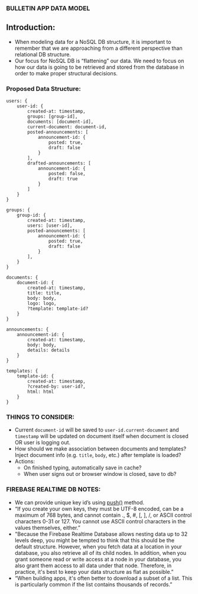 ### BULLETIN APP DATA MODEL

## Introduction:

- When modeling data for a NoSQL DB structure, it is important to remember that we are approaching from a different perspective than relational DB structure.
- Our focus for NoSQL DB is “flattening” our data. We need to focus on how our data is going to be retrieved and stored from the database in order to make proper structural decisions.

### Proposed Data Structure:

```
users: {
    user-id: {
        created-at: timestamp,
        groups: [group-id],
        documents: [document-id],
        current-document: document-id,
        posted-announcements: [
            announcement-id: {
                posted: true,
                draft: false
            }
        ],
        drafted-announcements: [
            announcement-id: {
                posted: false,
                draft: true
            }
        ]
    }
}

groups: {
    group-id: {
        created-at: timestamp,
        users: [user-id],
        posted-anouncements: [
            announcement-id: {
                posted: true,
                draft: false
            }
        ],
    }
}

documents: {
    document-id: {
        created-at: timestamp,
        title: title,
        body: body,
        logo: logo,
        ?template: template-id?
    }
}

announcements: {
    announcement-id: {
        created-at: timestamp,
        body: body,
        details: details
    }
}

templates: {
    template-id: {
        created-at: timestamp,
        ?created-by: user-id?,
        html: html
    }
}
```

### THINGS TO CONSIDER:

- Current `document-id` will be saved to `user-id.current-document` and `timestamp` will be updated on document itself when document is closed OR user is logging out.
- How should we make association between documents and templates? Inject document info (e.g. `title`, `body`, etc.) after template is loaded?
- Actions:
  - On finished typing, automatically save in cache?
  - When user signs out or browser window is closed, save to db?

### FIREBASE REALTIME DB NOTES:

- We can provide unique key id’s using [push()](https://firebase.google.com/docs/reference/js/firebase.database.Reference#push) method.
- “If you create your own keys, they must be UTF-8 encoded, can be a maximum of 768 bytes, and cannot contain ., \$, #, [, ], /, or ASCII control characters 0-31 or 127. You cannot use ASCII control characters in the values themselves, either.”
- "Because the Firebase Realtime Database allows nesting data up to 32 levels deep, you might be tempted to think that this should be the default structure. However, when you fetch data at a location in your database, you also retrieve all of its child nodes. In addition, when you grant someone read or write access at a node in your database, you also grant them access to all data under that node. Therefore, in practice, it's best to keep your data structure as flat as possible.”
- “When building apps, it's often better to download a subset of a list. This is particularly common if the list contains thousands of records.”
